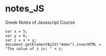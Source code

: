 # notes_JS
Greek Notes of Javascript Course
```
var x = 5;
var y = 6;
var z = x + y;
document.getElementById("demo").innerHTML =
"The value of z is: " + z;
```
